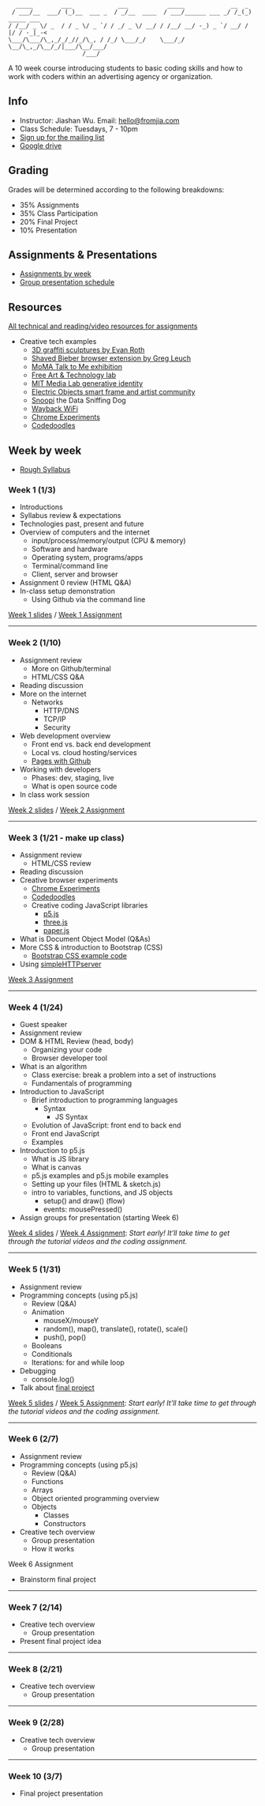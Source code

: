 ```
  _____        ___             ___           _____             __  _            
 / ___/__  ___/ (_)__  ___ _  / _/__  ____  / ___/______ ___ _/ /_(_)  _____ ___
/ /__/ _ \/ _  / / _ \/ _ `/ / _/ _ \/ __/ / /__/ __/ -_) _ `/ __/ / |/ / -_|_-<
\___/\___/\_,_/_/_//_/\_, / /_/ \___/_/    \___/_/  \__/\_,_/\__/_/|___/\__/___/
                     /___/                                                                                                         
```

A 10 week course introducing students to basic coding skills and how to work with coders within an advertising agency or organization.

## Info
* Instructor: Jiashan Wu. Email: hello@fromjia.com
* Class Schedule: Tuesdays, 7 - 10pm
* [Sign up for the mailing list](https://groups.google.com/forum/#!forum/coding4creatives)
* [Google drive](https://drive.google.com/drive/u/1/folders/0B7dGfgUMgFffY2JGSnlEUk5rblk)

## Grading
Grades will be determined according to the following breakdowns:
* 35% Assignments 
* 35% Class Participation
* 20% Final Project 
* 10% Presentation

## Assignments & Presentations
* [Assignments by week](https://github.com/OhJia/Coding4Creatives-S17/wiki)
* [Group presentation schedule](https://github.com/OhJia/Coding4Creatives-S17/wiki/Group-Presentation-Schedule)

## Resources

[All technical and reading/video resources for assignments](https://github.com/OhJia/Coding4Creatives-S17/wiki/All-assignment-resources)

* Creative tech examples
  * [3D graffiti sculptures by Evan Roth](http://www.designboom.com/art/evan-roth-3d-graffiti-sculptures/)
  * [Shaved Bieber browser extension by Greg Leuch](http://fffff.at/shaved-bieber/)
  * [MoMA Talk to Me exhibition](https://www.moma.org/interactives/exhibitions/2011/talktome/)
  * [Free Art & Technology lab](http://fffff.at/)
  * [MIT Media Lab generative identity](https://vimeo.com/20488585)
  * [Electric Objects smart frame and artist community](https://www.electricobjects.com/)
  * [Snoopi](http://fromjia.com/projects/snoopi/) the Data Sniffing Dog
  * [Wayback WiFi](http://fromjia.com/projects/wayback/)
  * [Chrome Experiments](https://www.chromeexperiments.com/)
  * [Codedoodles](http://codedoodl.es/)


## Week by week 
* [Rough Syllabus](https://docs.google.com/document/d/1RvxVYLn1Slns8Uvr6boPTcQ714DEvQZi77NMqE20MIQ/edit#)

### Week 1 (1/3)
* Introductions
* Syllabus review & expectations
* Technologies past, present and future
* Overview of computers and the internet
  * input/process/memory/output (CPU & memory)
  * Software and hardware
  * Operating system, programs/apps
  * Terminal/command line
  * Client, server and browser
* Assignment 0 review (HTML Q&A)
* In-class setup demonstration
	* Using Github via the command line 

[Week 1 slides](https://docs.google.com/presentation/u/1/d/1hHvk-wQYWcdCyuecUsraFujThB5jma8F2z5IMbqESXM/edit?usp=drive_web)
 / [Week 1 Assignment](https://github.com/OhJia/Coding4Creatives-S17/wiki/Week-1-Assignment)

***

### Week 2 (1/10)
* Assignment review
  * More on Github/terminal
  * HTML/CSS Q&A
* Reading discussion
* More on the internet
	* Networks
	  * HTTP/DNS
	  * TCP/IP
	  * Security 
* Web development overview
	* Front end vs. back end development
	* Local vs. cloud hosting/services
	* [Pages with Github](https://pages.github.com/)
* Working with developers
	* Phases: dev, staging, live
	* What is open source code
* In class work session

[Week 2 slides](https://docs.google.com/presentation/u/1/d/1VvxyKEgnOIgHy49FrNHtehR61WySKwktoK9XeL3F7QU/edit?usp=drive_web)
/ [Week 2 Assignment](https://github.com/OhJia/Coding4Creatives-S17/wiki/Week-2-Assignment)

***

### Week 3 (1/21 - make up class)
* Assignment review 
  * HTML/CSS review
* Reading discussion
* Creative browser experiments
  * [Chrome Experiments](https://www.chromeexperiments.com/)
  * [Codedoodles](http://codedoodl.es/)
  * Creative coding JavaScript libraries
    * [p5.js](http://p5js.org/)
  	* [three.js](https://threejs.org/)
  	* [paper.js](http://paperjs.org/)
* What is Document Object Model (Q&As)
* More CSS & introduction to Bootstrap (CSS)
	* [Bootstrap CSS example code](https://github.com/OhJia/Coding4Creatives-S17/tree/master/Example_bootstrapcss)
* Using [simpleHTTPserver](https://github.com/processing/p5.js/wiki/Local-server)

[Week 3 Assignment](https://github.com/OhJia/Coding4Creatives-S17/wiki/Week-3-Assignment)

***

### Week 4 (1/24)
* Guest speaker 
* Assignment review
* DOM & HTML Review (head, body)
  * Organizing your code
  * Browser developer tool
* What is an algorithm
  * Class exercise: break a problem into a set of instructions
  * Fundamentals of programming
* Introduction to JavaScript
  * Brief introduction to programming languages
    * Syntax
      * JS Syntax 
  * Evolution of JavaScript: front end to back end
  * Front end JavaScript
  * Examples
* Introduction to p5.js
  * What is JS library
  * What is canvas
  * p5.js examples and p5.js mobile examples
  * Setting up your files (HTML & sketch.js)
  * intro to variables, functions, and JS objects
  	* setup() and draw() (flow)
  	* events: mousePressed()
* Assign groups for presentation (starting Week 6)

[Week 4 slides](https://docs.google.com/presentation/u/1/d/1BXx53do6siHDaWyAqs1CM478iA7nI8agltwLTKVun8Y/edit?usp=drive_web)
/ [Week 4 Assignment](https://github.com/OhJia/Coding4Creatives-S17/wiki/Week-4-Assignment): _Start early! It'll take time to get through the tutorial videos and the coding assignment._ 

***

### Week 5 (1/31)
* Assignment review
* Programming concepts (using p5.js)
  * Review (Q&A)
  * Animation
    * mouseX/mouseY
    * random(), map(), translate(), rotate(), scale()
    * push(), pop()
  * Booleans
  * Conditionals
  * Iterations: for and while loop
* Debugging 
  * console.log()
* Talk about [final project](https://github.com/OhJia/Coding4Creatives-S17/wiki/Final-project)

[Week 5 slides](https://docs.google.com/presentation/d/1OJbUCV7o2BfbHp0aFATqRkR7Vsd1fh44r5uIGFaMb2w/edit#slide=id.p)
/ [Week 5 Assignment](https://github.com/OhJia/Coding4Creatives-S17/wiki/Week-5-Assignment): _Start early! It'll take time to get through the tutorial videos and the coding assignment._ 

***

### Week 6 (2/7)
* Assignment review
* Programming concepts (using p5.js)
  * Review (Q&A)
  * Functions
  * Arrays
  * Object oriented programming overview
  * Objects
    * Classes
    * Constructors
* Creative tech overview
  * Group presentation
  * How it works 

Week 6 Assignment
* Brainstorm final project 

***

### Week 7 (2/14)
* Creative tech overview
  * Group presentation
* Present final project idea

***

### Week 8 (2/21)
* Creative tech overview
  * Group presentation

***

### Week 9 (2/28)
* Creative tech overview
  * Group presentation

***

### Week 10 (3/7)
* Final project presentation
